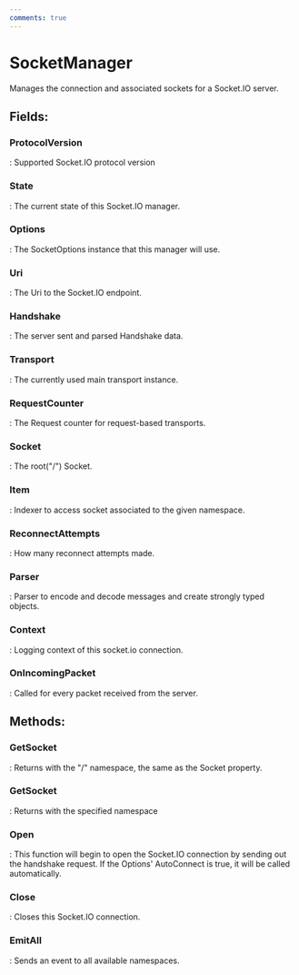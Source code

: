 ```yaml
---
comments: true
---
```

# SocketManager

Manages the connection and associated sockets for a Socket.IO server. 

## **Fields**:
### **ProtocolVersion**
: Supported Socket.IO protocol version 
### **State**
: The current state of this Socket.IO manager. 
### **Options**
: The SocketOptions instance that this manager will use. 
### **Uri**
: The Uri to the Socket.IO endpoint. 
### **Handshake**
: The server sent and parsed Handshake data. 
### **Transport**
: The currently used main transport instance. 
### **RequestCounter**
: The Request counter for request-based transports. 
### **Socket**
: The root("/") Socket. 
### **Item**
: Indexer to access socket associated to the given namespace. 
### **ReconnectAttempts**
: How many reconnect attempts made. 
### **Parser**
: Parser to encode and decode messages and create strongly typed objects. 
### **Context**
: Logging context of this socket.io connection. 
### **OnIncomingPacket**
: Called for every packet received from the server. 
## **Methods**:

### **GetSocket**
: Returns with the "/" namespace, the same as the Socket property. 

### **GetSocket**
: Returns with the specified namespace 

### **Open**
: This function will begin to open the Socket.IO connection by sending out the handshake request. If the Options' AutoConnect is true, it will be called automatically. 

### **Close**
: Closes this Socket.IO connection. 

### **EmitAll**
: Sends an event to all available namespaces. 